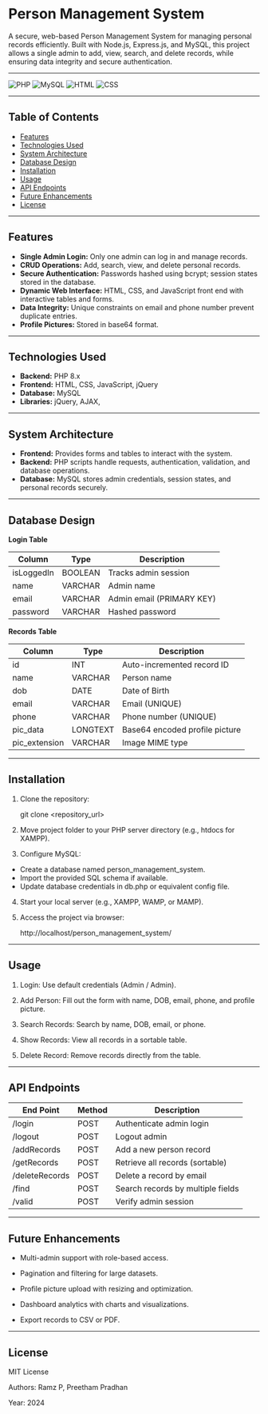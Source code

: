 # Person Management System

A secure, web-based Person Management System for managing personal records efficiently. Built with Node.js, Express.js, and MySQL, this project allows a single admin to add, view, search, and delete records, while ensuring data integrity and secure authentication.

---

![PHP](https://img.shields.io/badge/PHP-v8.2-blue) 
![MySQL](https://img.shields.io/badge/MySQL-v8-lightgrey) 
![HTML](https://img.shields.io/badge/HTML5-orange) 
![CSS](https://img.shields.io/badge/CSS3-blue)  

---

## Table of Contents

- [Features](#features)  
- [Technologies Used](#technologies-used)  
- [System Architecture](#system-architecture)  
- [Database Design](#database-design)  
- [Installation](#installation)  
- [Usage](#usage)  
- [API Endpoints](#api-endpoints)  
- [Future Enhancements](#future-enhancements)  
- [License](#license)  

---

## Features

- **Single Admin Login:** Only one admin can log in and manage records.  
- **CRUD Operations:** Add, search, view, and delete personal records.  
- **Secure Authentication:** Passwords hashed using bcrypt; session states stored in the database.  
- **Dynamic Web Interface:** HTML, CSS, and JavaScript front end with interactive tables and forms.  
- **Data Integrity:** Unique constraints on email and phone number prevent duplicate entries.  
- **Profile Pictures:** Stored in base64 format.

---

## Technologies Used

- **Backend:** PHP 8.x  
- **Frontend:** HTML, CSS, JavaScript, jQuery  
- **Database:** MySQL  
- **Libraries:** jQuery, AJAX, 

---

## System Architecture

- **Frontend:** Provides forms and tables to interact with the system.  
- **Backend:** PHP scripts handle requests, authentication, validation, and database operations.  
- **Database:** MySQL stores admin credentials, session states, and personal records securely. 

---

## Database Design

**Login Table**

| Column     | Type    | Description               |
|------------|---------|---------------------------|
| isLoggedIn | BOOLEAN | Tracks admin session      |
| name       | VARCHAR | Admin name                |
| email      | VARCHAR | Admin email (PRIMARY KEY) |
| password   | VARCHAR | Hashed password           |

**Records Table**

| Column        | Type     | Description                    |
|---------------|----------|--------------------------------|
| id            | INT      | Auto-incremented record ID     |
| name          | VARCHAR  | Person name                    |
| dob           | DATE     | Date of Birth                  |
| email         | VARCHAR  | Email (UNIQUE)                 |
| phone         | VARCHAR  | Phone number (UNIQUE)          |
| pic_data      | LONGTEXT | Base64 encoded profile picture |
| pic_extension | VARCHAR  | Image MIME type                |

---

## Installation

1. Clone the repository:  

   git clone <repository_url>

2. Move project folder to your PHP server directory (e.g., htdocs for XAMPP).

3. Configure MySQL:

 - Create a database named person_management_system.
 - Import the provided SQL schema if available.
 - Update database credentials in db.php or equivalent config file.

4. Start your local server (e.g., XAMPP, WAMP, or MAMP).

5. Access the project via browser:

   http://localhost/person_management_system/
---

## Usage

1. Login: Use default credentials (Admin / Admin).

2. Add Person: Fill out the form with name, DOB, email, phone, and profile picture.

3. Search Records: Search by name, DOB, email, or phone.

4. Show Records: View all records in a sortable table.

5. Delete Record: Remove records directly from the table.

---

## API Endpoints

| End Point        | Method   | Description                        |
|------------------|----------|------------------------------------|
| /login           |  POST    | Authenticate admin login           |
| /logout          |  POST    | Logout admin                       |
| /addRecords      |  POST    | Add a new person record            |
| /getRecords      |  POST    | Retrieve all records (sortable)    |            
| /deleteRecords   |  POST    | Delete a record by email           |
| /find            |  POST    | Search records by multiple fields  |
| /valid           |  POST    | Verify admin session               |

---

## Future Enhancements

- Multi-admin support with role-based access.

- Pagination and filtering for large datasets.

- Profile picture upload with resizing and optimization.

- Dashboard analytics with charts and visualizations.

- Export records to CSV or PDF.

---

## License

MIT License

Authors: Ramz P, Preetham Pradhan

Year: 2024

